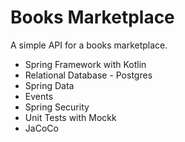 # Books Marketplace

A simple API for a books marketplace.
 - Spring Framework with Kotlin
 - Relational Database - Postgres
 - Spring Data
 - Events
 - Spring Security
 - Unit Tests with Mockk
 - JaCoCo
